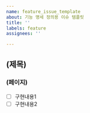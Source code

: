 ```yaml
---
name: feature_issue_template
about: 기능 명세 정의용 이슈 템플릿
title: ''
labels: feature
assignees: ''

---
```


## (제목)
### (페이지)
- [ ] 구현내용1
- [ ] 구현내용2
